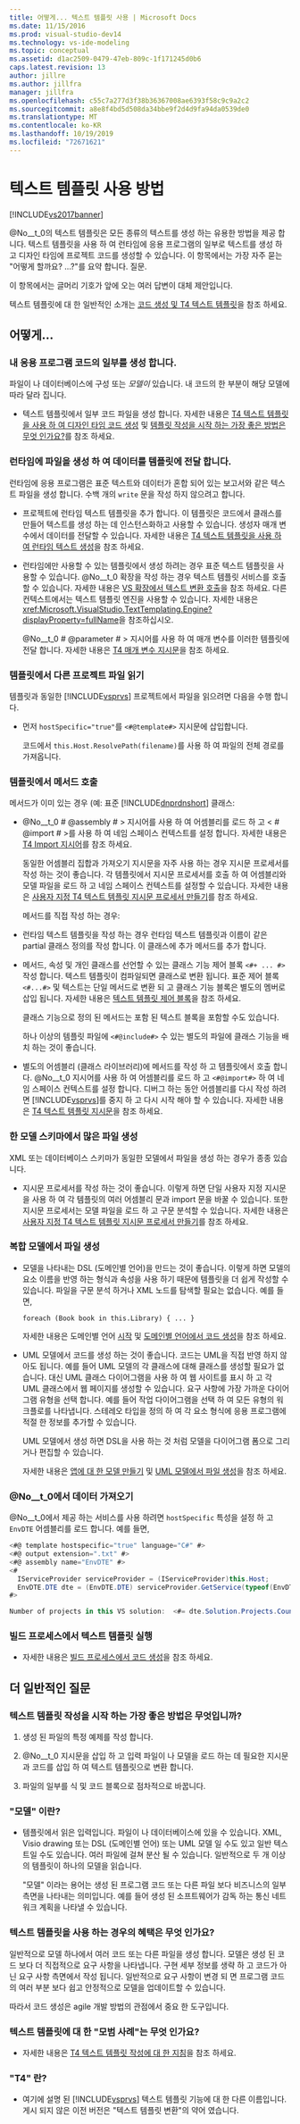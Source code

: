 ```yaml
---
title: 어떻게... 텍스트 템플릿 사용 | Microsoft Docs
ms.date: 11/15/2016
ms.prod: visual-studio-dev14
ms.technology: vs-ide-modeling
ms.topic: conceptual
ms.assetid: d1ac2509-0479-47eb-809c-1f171245d0b6
caps.latest.revision: 13
author: jillre
ms.author: jillfra
manager: jillfra
ms.openlocfilehash: c55c7a277d3f38b36367008ae6393f58c9c9a2c2
ms.sourcegitcommit: a8e8f4bd5d508da34bbe9f2d4d9fa94da0539de0
ms.translationtype: MT
ms.contentlocale: ko-KR
ms.lasthandoff: 10/19/2019
ms.locfileid: "72671621"
---
```

# <a name="how-to--with-text-templates"></a>텍스트 템플릿 사용 방법
[!INCLUDE[vs2017banner](../includes/vs2017banner.md)]

@No__t_0의 텍스트 템플릿은 모든 종류의 텍스트를 생성 하는 유용한 방법을 제공 합니다. 텍스트 템플릿을 사용 하 여 런타임에 응용 프로그램의 일부로 텍스트를 생성 하 고 디자인 타임에 프로젝트 코드를 생성할 수 있습니다. 이 항목에서는 가장 자주 묻는 "어떻게 할까요? ...?"를 요약 합니다. 질문.

 이 항목에서는 글머리 기호가 앞에 오는 여러 답변이 대체 제안입니다.

 텍스트 템플릿에 대 한 일반적인 소개는 [코드 생성 및 T4 텍스트 템플릿](../modeling/code-generation-and-t4-text-templates.md)을 참조 하세요.

## <a name="how-to-"></a>어떻게...

### <a name="generate-part-of-my-application-code"></a>내 응용 프로그램 코드의 일부를 생성 합니다.
 파일이 나 데이터베이스에 구성 또는 *모델이* 있습니다. 내 코드의 한 부분이 해당 모델에 따라 달라 집니다.

- 텍스트 템플릿에서 일부 코드 파일을 생성 합니다. 자세한 내용은 [T4 텍스트 템플릿을 사용 하 여 디자인 타임 코드 생성](../modeling/design-time-code-generation-by-using-t4-text-templates.md) 및 [템플릿 작성을 시작 하는 가장 좋은 방법은 무엇 인가요?](#starting)를 참조 하세요.

### <a name="generate-files-at-run-time-passing-data-into-the-template"></a>런타임에 파일을 생성 하 여 데이터를 템플릿에 전달 합니다.
 런타임에 응용 프로그램은 표준 텍스트와 데이터가 혼합 되어 있는 보고서와 같은 텍스트 파일을 생성 합니다. 수백 개의 `write` 문을 작성 하지 않으려고 합니다.

- 프로젝트에 런타임 텍스트 템플릿을 추가 합니다. 이 템플릿은 코드에서 클래스를 만들어 텍스트를 생성 하는 데 인스턴스화하고 사용할 수 있습니다. 생성자 매개 변수에서 데이터를 전달할 수 있습니다. 자세한 내용은 [T4 텍스트 템플릿을 사용 하 여 런타임 텍스트 생성](../modeling/run-time-text-generation-with-t4-text-templates.md)을 참조 하세요.

- 런타임에만 사용할 수 있는 템플릿에서 생성 하려는 경우 표준 텍스트 템플릿을 사용할 수 있습니다. @No__t_0 확장을 작성 하는 경우 텍스트 템플릿 서비스를 호출할 수 있습니다. 자세한 내용은 [VS 확장에서 텍스트 변환 호출](../modeling/invoking-text-transformation-in-a-vs-extension.md)을 참조 하세요. 다른 컨텍스트에서는 텍스트 템플릿 엔진을 사용할 수 있습니다. 자세한 내용은 <xref:Microsoft.VisualStudio.TextTemplating.Engine?displayProperty=fullName>을 참조하십시오.

     @No__t_0 # @parameter # > 지시어를 사용 하 여 매개 변수를 이러한 템플릿에 전달 합니다. 자세한 내용은 [T4 매개 변수 지시문](../modeling/t4-parameter-directive.md)을 참조 하세요.

### <a name="read-another-project-file-from-a-template"></a>템플릿에서 다른 프로젝트 파일 읽기
 템플릿과 동일한 [!INCLUDE[vsprvs](../includes/vsprvs-md.md)] 프로젝트에서 파일을 읽으려면 다음을 수행 합니다.

- 먼저 `hostSpecific="true"`를 `<#@template#>` 지시문에 삽입합니다.

     코드에서 `this.Host.ResolvePath(filename)`를 사용 하 여 파일의 전체 경로를 가져옵니다.

### <a name="invoke-methods-from-a-template"></a>템플릿에서 메서드 호출
 메서드가 이미 있는 경우 (예: 표준 [!INCLUDE[dnprdnshort](../includes/dnprdnshort-md.md)] 클래스:

- @No__t_0 # @assembly # > 지시어를 사용 하 여 어셈블리를 로드 하 고 \< # @import # >를 사용 하 여 네임 스페이스 컨텍스트를 설정 합니다. 자세한 내용은 [T4 Import 지시어](../modeling/t4-import-directive.md)를 참조 하세요.

   동일한 어셈블리 집합과 가져오기 지시문을 자주 사용 하는 경우 지시문 프로세서를 작성 하는 것이 좋습니다. 각 템플릿에서 지시문 프로세서를 호출 하 여 어셈블리와 모델 파일을 로드 하 고 네임 스페이스 컨텍스트를 설정할 수 있습니다. 자세한 내용은 [사용자 지정 T4 텍스트 템플릿 지시문 프로세서 만들기](../modeling/creating-custom-t4-text-template-directive-processors.md)를 참조 하세요.

  메서드를 직접 작성 하는 경우:

- 런타임 텍스트 템플릿을 작성 하는 경우 런타임 텍스트 템플릿과 이름이 같은 partial 클래스 정의를 작성 합니다. 이 클래스에 추가 메서드를 추가 합니다.

- 메서드, 속성 및 개인 클래스를 선언할 수 있는 클래스 기능 제어 블록 `<#+ ... #>` 작성 합니다. 텍스트 템플릿이 컴파일되면 클래스로 변환 됩니다. 표준 제어 블록 `<#...#>` 및 텍스트는 단일 메서드로 변환 되 고 클래스 기능 블록은 별도의 멤버로 삽입 됩니다. 자세한 내용은 [텍스트 템플릿 제어 블록](../modeling/text-template-control-blocks.md)을 참조 하세요.

   클래스 기능으로 정의 된 메서드는 포함 된 텍스트 블록을 포함할 수도 있습니다.

   하나 이상의 템플릿 파일에 `<#@include#>` 수 있는 별도의 파일에 클래스 기능을 배치 하는 것이 좋습니다.

- 별도의 어셈블리 (클래스 라이브러리)에 메서드를 작성 하 고 템플릿에서 호출 합니다. @No__t_0 지시어를 사용 하 여 어셈블리를 로드 하 고 `<#@import#>` 하 여 네임 스페이스 컨텍스트를 설정 합니다. 디버그 하는 동안 어셈블리를 다시 작성 하려면 [!INCLUDE[vsprvs](../includes/vsprvs-md.md)]를 중지 하 고 다시 시작 해야 할 수 있습니다. 자세한 내용은 [T4 텍스트 템플릿 지시문](../modeling/t4-text-template-directives.md)을 참조 하세요.

### <a name="generate-many-files-from-one-model-schema"></a>한 모델 스키마에서 많은 파일 생성
 XML 또는 데이터베이스 스키마가 동일한 모델에서 파일을 생성 하는 경우가 종종 있습니다.

- 지시문 프로세서를 작성 하는 것이 좋습니다. 이렇게 하면 단일 사용자 지정 지시문을 사용 하 여 각 템플릿의 여러 어셈블리 문과 import 문을 바꿀 수 있습니다. 또한 지시문 프로세서는 모델 파일을 로드 하 고 구문 분석할 수 있습니다. 자세한 내용은 [사용자 지정 T4 텍스트 템플릿 지시문 프로세서 만들기](../modeling/creating-custom-t4-text-template-directive-processors.md)를 참조 하세요.

### <a name="generate-files-from-a-complex-model"></a>복합 모델에서 파일 생성

- 모델을 나타내는 DSL (도메인별 언어)을 만드는 것이 좋습니다. 이렇게 하면 모델의 요소 이름을 반영 하는 형식과 속성을 사용 하기 때문에 템플릿을 더 쉽게 작성할 수 있습니다. 파일을 구문 분석 하거나 XML 노드를 탐색할 필요는 없습니다. 예를 들면,

     `foreach (Book book in this.Library) { ... }`

     자세한 내용은 도메인별 언어 [시작](../modeling/getting-started-with-domain-specific-languages.md) 및 [도메인별 언어에서 코드 생성](../modeling/generating-code-from-a-domain-specific-language.md)을 참조 하세요.

- UML 모델에서 코드를 생성 하는 것이 좋습니다. 코드는 UML을 직접 반영 하지 않아도 됩니다. 예를 들어 UML 모델의 각 클래스에 대해 클래스를 생성할 필요가 없습니다. 대신 UML 클래스 다이어그램을 사용 하 여 웹 사이트를 표시 하 고 각 UML 클래스에서 웹 페이지를 생성할 수 있습니다. 요구 사항에 가장 가까운 다이어그램 유형을 선택 합니다. 예를 들어 작업 다이어그램을 선택 하 여 모든 유형의 워크플로를 나타냅니다. 스테레오 타입을 정의 하 여 각 요소 형식에 응용 프로그램에 적절 한 정보를 추가할 수 있습니다.

     UML 모델에서 생성 하면 DSL을 사용 하는 것 처럼 모델을 다이어그램 폼으로 그리거나 편집할 수 있습니다.

     자세한 내용은 [앱에 대 한 모델 만들기](../modeling/create-models-for-your-app.md) 및 [UML 모델에서 파일 생성](../modeling/generate-files-from-a-uml-model.md)을 참조 하세요.

### <a name="get-data-from-includevsprvsincludesvsprvs-mdmd"></a>@No__t_0에서 데이터 가져오기
 @No__t_0에서 제공 하는 서비스를 사용 하려면 `hostSpecific` 특성을 설정 하 고 `EnvDTE` 어셈블리를 로드 합니다. 예를 들면,

```csharp
<#@ template hostspecific="true" language="C#" #>
<#@ output extension=".txt" #>
<#@ assembly name="EnvDTE" #>
<#
  IServiceProvider serviceProvider = (IServiceProvider)this.Host;
  EnvDTE.DTE dte = (EnvDTE.DTE) serviceProvider.GetService(typeof(EnvDTE.DTE));
#>

Number of projects in this VS solution:  <#= dte.Solution.Projects.Count #>

```

### <a name="execute-text-templates-in-the-build-process"></a>빌드 프로세스에서 텍스트 템플릿 실행

- 자세한 내용은 [빌드 프로세스에서 코드 생성](../modeling/code-generation-in-a-build-process.md)을 참조 하세요.

## <a name="more-general-questions"></a>더 일반적인 질문

### <a name="starting"></a>텍스트 템플릿 작성을 시작 하는 가장 좋은 방법은 무엇입니까?

1. 생성 된 파일의 특정 예제를 작성 합니다.

2. @No__t_0 지시문을 삽입 하 고 입력 파일이 나 모델을 로드 하는 데 필요한 지시문과 코드를 삽입 하 여 텍스트 템플릿으로 변환 합니다.

3. 파일의 일부를 식 및 코드 블록으로 점차적으로 바꿉니다.

### <a name="what-is-a-model"></a>"모델" 이란?

- 템플릿에서 읽은 입력입니다. 파일이 나 데이터베이스에 있을 수 있습니다. XML, Visio drawing 또는 DSL (도메인별 언어) 또는 UML 모델 일 수도 있고 일반 텍스트일 수도 있습니다. 여러 파일에 걸쳐 분산 될 수 있습니다. 일반적으로 두 개 이상의 템플릿이 하나의 모델을 읽습니다.

     "모델" 이라는 용어는 생성 된 프로그램 코드 또는 다른 파일 보다 비즈니스의 일부 측면을 나타내는 의미입니다. 예를 들어 생성 된 소프트웨어가 감독 하는 통신 네트워크 계획을 나타낼 수 있습니다.

### <a name="what-is-the-benefit-of-using-text-templates"></a>텍스트 템플릿을 사용 하는 경우의 혜택은 무엇 인가요?
 일반적으로 모델 하나에서 여러 코드 또는 다른 파일을 생성 합니다. 모델은 생성 된 코드 보다 더 직접적으로 요구 사항을 나타냅니다. 구현 세부 정보를 생략 하 고 코드가 아닌 요구 사항 측면에서 작성 됩니다. 일반적으로 요구 사항이 변경 되 면 프로그램 코드의 여러 부분 보다 쉽고 안정적으로 모델을 업데이트할 수 있습니다.

 따라서 코드 생성은 agile 개발 방법의 관점에서 중요 한 도구입니다.

### <a name="what-best-practices-are-there-for-text-templates"></a>텍스트 템플릿에 대 한 "모범 사례"는 무엇 인가요?

- 자세한 내용은 [T4 텍스트 템플릿 작성에 대 한 지침](../modeling/guidelines-for-writing-t4-text-templates.md)을 참조 하세요.

### <a name="what-is-t4"></a>"T4" 란?

- 여기에 설명 된 [!INCLUDE[vsprvs](../includes/vsprvs-md.md)] 텍스트 템플릿 기능에 대 한 다른 이름입니다. 게시 되지 않은 이전 버전은 "텍스트 템플릿 변환"의 약어 였습니다.
